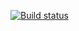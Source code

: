 [![Build status](https://ci.appveyor.com/api/projects/status/h9nyi8b45boim8jq/branch/main?svg=true)](https://ci.appveyor.com/project/tolik2269/l4-selenide-3tksy/branch/main)
